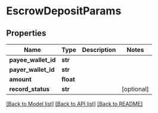 # EscrowDepositParams

## Properties
Name | Type | Description | Notes
------------ | ------------- | ------------- | -------------
**payee_wallet_id** | **str** |  | 
**payer_wallet_id** | **str** |  | 
**amount** | **float** |  | 
**record_status** | **str** |  | [optional] 

[[Back to Model list]](../README.md#documentation-for-models) [[Back to API list]](../README.md#documentation-for-api-endpoints) [[Back to README]](../README.md)


